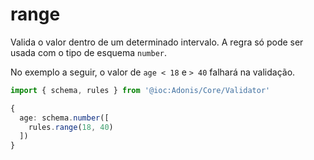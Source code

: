# range

Valida o valor dentro de um determinado intervalo. A regra só pode ser usada com o tipo de esquema `number`.

No exemplo a seguir, o valor de `age < 18` e `> 40` falhará na validação.

```ts
import { schema, rules } from '@ioc:Adonis/Core/Validator'

{
  age: schema.number([
    rules.range(18, 40)
  ])
}
```
